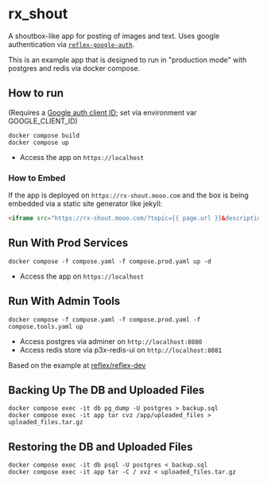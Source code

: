 # rx_shout

A shoutbox-like app for posting of images and text. Uses google authentication via
[`reflex-google-auth`](https://github.com/martinxu9/reflex-google-auth).

This is an example app that is designed to run in "production mode"
with postgres and redis via docker compose.

## How to run

(Requires a [Google auth client ID](https://reflex.dev/blog/2023-10-25-implementing-sign-in-with-google/#create-a-google-oauth-client-id);
set via environment var GOOGLE_CLIENT_ID)

```shell
docker compose build
docker compose up
```

* Access the app on `https://localhost`

### How to Embed

If the app is deployed on `https://rx-shout.mooo.com` and the box is being embedded via
a static site generator like jekyll:

```html
<iframe src="https://rx-shout.mooo.com/?topic={{ page.url }}&description={{ page.title }}" style="width: 100%; height: 600px; overflow-x: hidden"></iframe>
```

## Run With Prod Services

```shell
docker compose -f compose.yaml -f compose.prod.yaml up -d
```

* Access the app on `https://localhost`

## Run With Admin Tools

```shell
docker compose -f compose.yaml -f compose.prod.yaml -f compose.tools.yaml up
```

* Access postgres via adminer on `http://localhost:8080`
* Access redis store via p3x-redis-ui on `http://localhost:8081`

Based on the example at [reflex/reflex-dev](https://github.com/reflex-dev/reflex/tree/main/docker-example)

## Backing Up The DB and Uploaded Files

```shell
docker compose exec -it db pg_dump -U postgres > backup.sql
docker compose exec -it app tar cvz /app/uploaded_files > uploaded_files.tar.gz
```

## Restoring the DB and Uploaded Files

```shell
docker compose exec -it db psql -U postgres < backup.sql
docker compose exec -it app tar -C / xvz < uploaded_files.tar.gz
```